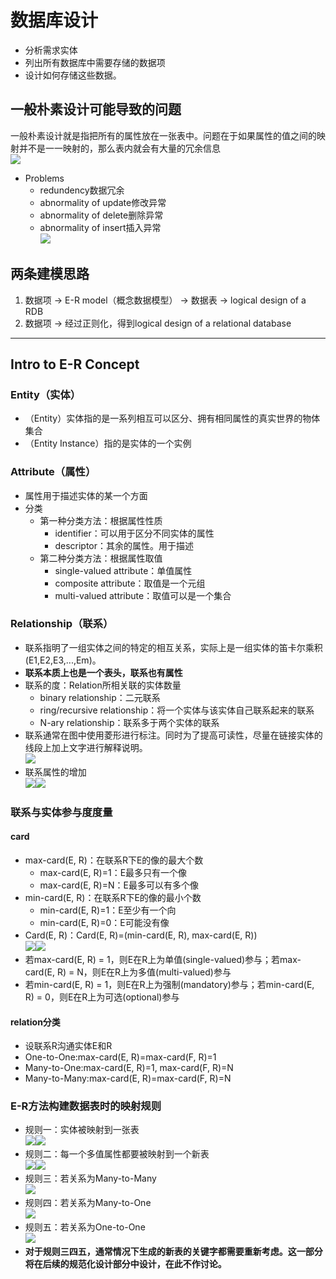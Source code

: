 # 数据库设计
+ 分析需求实体
+ 列出所有数据库中需要存储的数据项
+ 设计如何存储这些数据。

## 一般朴素设计可能导致的问题
一般朴素设计就是指把所有的属性放在一张表中。问题在于如果属性的值之间的映射并不是一一映射的，那么表内就会有大量的冗余信息  
![](img/2019-11-07-08-15-02.png)
+ Problems
  + redundency数据冗余
  + abnormality of update修改异常
  + abnormality of delete删除异常
  + abnormality of insert插入异常  
  ![](img/2019-11-07-08-27-18.png)

## 两条建模思路
1. 数据项 -> E-R model（概念数据模型） -> 数据表 -> logical design of a RDB
2. 数据项 -> 经过正则化，得到logical design of a relational database
---
## Intro to E-R Concept
### Entity（实体）
+ （Entity）实体指的是一系列相互可以区分、拥有相同属性的真实世界的物体集合
+ （Entity Instance）指的是实体的一个实例
### Attribute（属性）
+ 属性用于描述实体的某一个方面
+ 分类
  + 第一种分类方法：根据属性性质
    + identifier：可以用于区分不同实体的属性
    + descriptor：其余的属性。用于描述
  + 第二种分类方法：根据属性取值
    + single-valued attribute：单值属性
    + composite attribute：取值是一个元组
    + multi-valued attribute：取值可以是一个集合

### Relationship（联系）
+ 联系指明了一组实体之间的特定的相互关系，实际上是一组实体的笛卡尔乘积(E1,E2,E3,...,Em)。
+ **联系本质上也是一个表头，联系也有属性**
+ 联系的度：Relation所相关联的实体数量
  + binary relationship：二元联系
  + ring/recursive relationship：将一个实体与该实体自己联系起来的联系
  + N-ary relationship：联系多于两个实体的联系
+ 联系通常在图中使用菱形进行标注。同时为了提高可读性，尽量在链接实体的线段上加上文字进行解释说明。  
  ![](img/2019-11-07-09-45-27.png)
+ 联系属性的增加  
  ![](img/2019-11-07-09-49-37.png)![](img/2019-11-07-09-49-50.png)

### 联系与实体参与度度量
#### card
+ max-card(E, R)：在联系R下E的像的最大个数
  + max-card(E, R)=1：E最多只有一个像
  + max-card(E, R)=N：E最多可以有多个像
+ min-card(E, R)：在联系R下E的像的最小个数
  + min-card(E, R)=1：E至少有一个向
  + min-card(E, R)=0：E可能没有像
+ Card(E, R)：Card(E, R)=(min-card(E, R), max-card(E, R))  
  ![](img/2019-11-14-12-54-41.png)![](img/2019-11-14-12-54-59.png)
+ 若max-card(E, R) = 1，则E在R上为单值(single-valued)参与；若max-card(E, R) = N，则E在R上为多值(multi-valued)参与
+ 若min-card(E, R) = 1，则E在R上为强制(mandatory)参与；若min-card(E, R) = 0，则E在R上为可选(optional)参与

#### relation分类
+ 设联系R沟通实体E和R
+ One-to-One:max-card(E, R)=max-card(F, R)=1
+ Many-to-One:max-card(E, R)=1, max-card(F, R)=N
+ Many-to-Many:max-card(E, R)=max-card(F, R)=N

### E-R方法构建数据表时的映射规则
+ 规则一：实体被映射到一张表  
  ![](img/2019-11-07-09-23-45.png)![](img/2019-11-07-09-28-00.png)
+ 规则二：每一个多值属性都要被映射到一个新表  
  ![](img/2019-11-07-09-25-54.png)![](img/2019-11-07-09-28-16.png)
+ 规则三：若关系为Many-to-Many  
  ![](img/2019-11-14-13-02-02.png)
+ 规则四：若关系为Many-to-One  
  ![](img/2019-11-14-13-02-38.png)
+ 规则五：若关系为One-to-One  
  ![](img/2019-11-14-13-03-12.png)
+ **对于规则三四五，通常情况下生成的新表的关键字都需要重新考虑。这一部分将在后续的规范化设计部分中设计，在此不作讨论。**
